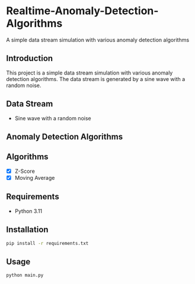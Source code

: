 # Realtime-Anomaly-Detection-Algorithms
 A simple data stream simulation with various anomaly detection algorithms

## Introduction
This project is a simple data stream simulation with various anomaly detection algorithms. The data stream is generated by a sine wave with a random noise.

## Data Stream
- Sine wave with a random noise

## Anomaly Detection Algorithms

## Algorithms
- [x] Z-Score
- [x] Moving Average

## Requirements
- Python 3.11

## Installation
```bash
pip install -r requirements.txt
```

## Usage
```bash
python main.py
```


